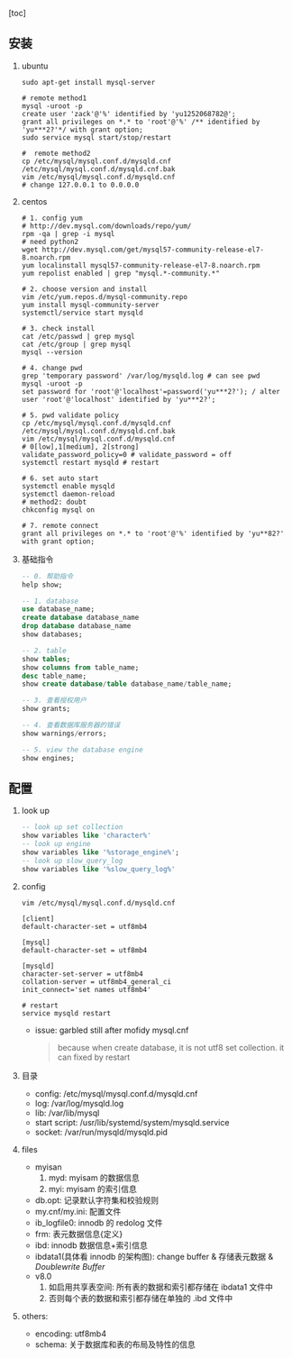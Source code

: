 [toc]

## 安装

1. ubuntu

   ```shell
   sudo apt-get install mysql-server

   # remote method1
   mysql -uroot -p
   create user 'zack'@'%' identified by 'yu1252068782@';
   grant all privileges on *.* to 'root'@'%' /** identified by 'yu***2?'*/ with grant option;
   sudo service mysql start/stop/restart

   #  remote method2
   cp /etc/mysql/mysql.conf.d/mysqld.cnf /etc/mysql/mysql.conf.d/mysqld.cnf.bak
   vim /etc/mysql/mysql.conf.d/mysqld.cnf
   # change 127.0.0.1 to 0.0.0.0
   ```

2. centos

   ```shell
   # 1. config yum
   # http://dev.mysql.com/downloads/repo/yum/
   rpm -qa | grep -i mysql
   # need python2
   wget http://dev.mysql.com/get/mysql57-community-release-el7-8.noarch.rpm
   yum localinstall mysql57-community-release-el7-8.noarch.rpm
   yum repolist enabled | grep "mysql.*-community.*"

   # 2. choose version and install
   vim /etc/yum.repos.d/mysql-community.repo
   yum install mysql-community-server
   systemctl/service start mysqld

   # 3. check install
   cat /etc/passwd | grep mysql
   cat /etc/group | grep mysql
   mysql --version

   # 4. change pwd
   grep 'temporary password' /var/log/mysqld.log # can see pwd
   mysql -uroot -p
   set password for 'root'@'localhost'=password('yu***2?'); / alter user 'root'@'localhost' identified by 'yu***2?';

   # 5. pwd validate policy
   cp /etc/mysql/mysql.conf.d/mysqld.cnf /etc/mysql/mysql.conf.d/mysqld.cnf.bak
   vim /etc/mysql/mysql.conf.d/mysqld.cnf
   # 0[low],1[medium], 2[strong]
   validate_password_policy=0 # validate_password = off
   systemctl restart mysqld # restart

   # 6. set auto start
   systemctl enable mysqld
   systemctl daemon-reload
   # method2: doubt
   chkconfig mysql on

   # 7. remote connect
   grant all privileges on *.* to 'root'@'%' identified by 'yu**82?' with grant option;
   ```

3. 基础指令

   ```sql
   -- 0. 帮助指令
   help show;

   -- 1. database
   use database_name;
   create database database_name
   drop database database_name
   show databases;

   -- 2. table
   show tables;
   show columns from table_name;
   desc table_name;
   show create database/table database_name/table_name;

   -- 3. 查看授权用户
   show grants;

   -- 4. 查看数据库服务器的错误
   show warnings/errors;

   -- 5. view the database engine
   show engines;
   ```

## 配置

1. look up

   ```sql
   -- look up set collection
   show variables like 'character%'
   -- look up engine
   show variables like '%storage_engine%';
   -- look up slow_query_log
   show variables like '%slow_query_log%'
   ```

2. config

   ```shell
   vim /etc/mysql/mysql.conf.d/mysqld.cnf

   [client]
   default-character-set = utf8mb4

   [mysql]
   default-character-set = utf8mb4

   [mysqld]
   character-set-server = utf8mb4
   collation-server = utf8mb4_general_ci
   init_connect='set names utf8mb4'

   # restart
   service mysqld restart
   ```

   - issue: garbled still after mofidy mysql.cnf
     > because when create database, it is not utf8 set collection. it can fixed by restart

3. 目录

   - config: /etc/mysql/mysql.conf.d/mysqld.cnf
   - log: /var/log/mysqld.log
   - lib: /var/lib/mysql
   - start script: /usr/lib/systemd/system/mysqld.service
   - socket: /var/run/mysqld/mysqld.pid

4. files

   - myisan
     1. myd: myisam 的数据信息
     2. myi: myisam 的索引信息
   - db.opt: 记录默认字符集和校验规则
   - my.cnf/my.ini: 配置文件
   - ib_logfile0: innodb 的 redolog 文件
   - frm: 表元数据信息{定义}
   - ibd: innodb 数据信息+索引信息
   - ibdata1(具体看 innodb 的架构图): change buffer & 存储表元数据 & _Doublewrite Buffer_
   - v8.0
     1. 如启用共享表空间: 所有表的数据和索引都存储在 ibdata1 文件中
     2. 否则每个表的数据和索引都存储在单独的 .ibd 文件中

5. others:

   - encoding: utf8mb4
   - schema: 关于数据库和表的布局及特性的信息
